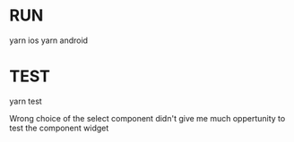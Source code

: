 # RUN
yarn ios
yarn android


# TEST
yarn test

Wrong choice of the select component didn't give me much oppertunity to test the component widget